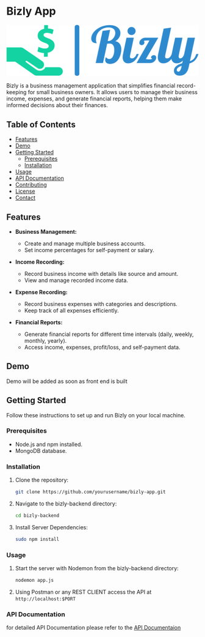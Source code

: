 # Bizly App

![Bizly App Logo](bizly-logo.png)

Bizly is a business management application that simplifies financial record-keeping for small business owners. It allows users to manage their business income, expenses, and generate financial reports, helping them make informed decisions about their finances.

## Table of Contents

- [Features](#features)
- [Demo](#demo)
- [Getting Started](#getting-started)
  - [Prerequisites](#prerequisites)
  - [Installation](#installation)
- [Usage](#usage)
- [API Documentation](#api-documentation)
- [Contributing](#contributing)
- [License](#license)
- [Contact](#contact)

## Features

- **Business Management:**
  - Create and manage multiple business accounts.
  - Set income percentages for self-payment or salary.

- **Income Recording:**
  - Record business income with details like source and amount.
  - View and manage recorded income data.

- **Expense Recording:**
  - Record business expenses with categories and descriptions.
  - Keep track of all expenses efficiently.

- **Financial Reports:**
  - Generate financial reports for different time intervals (daily, weekly, monthly, yearly).
  - Access income, expenses, profit/loss, and self-payment data.


## Demo

Demo will be added as soon as front end is built
## Getting Started

Follow these instructions to set up and run Bizly on your local machine.

### Prerequisites

- Node.js and npm installed.
- MongoDB database.

### Installation

1. Clone the repository:

   ```sh
   git clone https://github.com/yourusername/bizly-app.git

2. Navigate to the bizly-backend directory:

   ```sh
   cd bizly-backend

3. Install Server Dependencies:

   ```sh
   sudo npm install

### Usage

1. Start the server with Nodemon from the bizly-backend directory:

    ```sh
    nodemon app.js

2.  Using Postman or any REST CLIENT access the API at `http://localhost:$PORT`

### API Documentation
for detailed API Documentation please refer to the [API Documentaion](https://github.com/cgrade/Bizly/tree/main/bizly-backend#bizly-app-api-documentation)